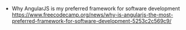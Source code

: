 - Why AngularJS is my preferred framework for software development
<br> https://www.freecodecamp.org/news/why-is-angularjs-the-most-preferred-framework-for-software-development-5253c2c569c9/
